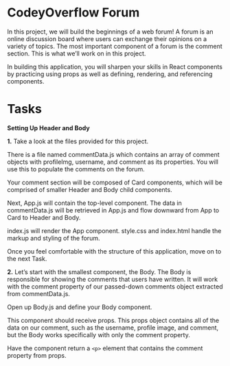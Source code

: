 # CodeyOverflow Forum

In this project, we will build the beginnings of a web forum! A forum is an online discussion board where users can exchange their opinions on a variety of topics. The most important component of a forum is the comment section. This is what we’ll work on in this project.

In building this application, you will sharpen your skills in React components by practicing using props as well as defining, rendering, and referencing components.

# Tasks

**Setting Up Header and Body**

**1.** Take a look at the files provided for this project.

There is a file named commentData.js which contains an array of comment objects with profileImg, username, and comment as its properties. You will use this to populate the comments on the forum.

Your comment section will be composed of Card components, which will be comprised of smaller Header and Body child components.

Next, App.js will contain the top-level component. The data in commentData.js will be retrieved in App.js and flow downward from App to Card to Header and Body.

index.js will render the App component. style.css and index.html handle the markup and styling of the forum.

Once you feel comfortable with the structure of this application, move on to the next Task.

**2.** Let’s start with the smallest component, the Body. The Body is responsible for showing the comments that users have written. It will work with the comment property of our passed-down comments object extracted from commentData.js.

Open up Body.js and define your Body component.

This component should receive props. This props object contains all of the data on our comment, such as the username, profile image, and comment, but the Body works specifically with only the comment property.

Have the component return a `<p>` element that contains the comment property from props.
